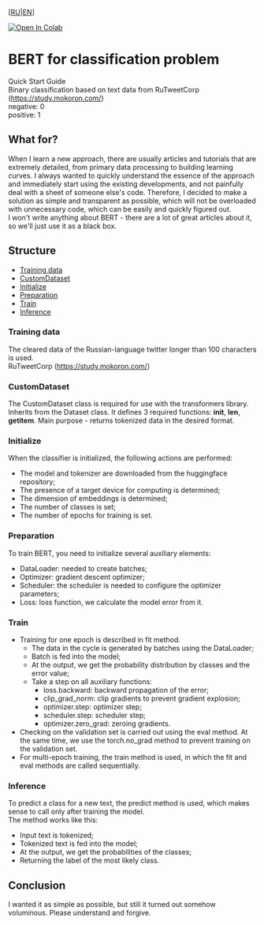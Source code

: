\[[RU](https://github.com/shitkov/bert4classification/blob/main/readme.md)|[EN](https://github.com/shitkov/bert4classification/blob/main/readme_EN.md)\]

[![Open In Colab](https://colab.research.google.com/assets/colab-badge.svg)](https://colab.research.google.com/github/shitkov/bert4classification/blob/main/bert4clssification.ipynb)

# BERT for classification problem
Quick Start Guide<br>
Binary classification based on text data from RuTweetCorp (https://study.mokoron.com/)<br>
negative: 0<br>
positive: 1<br>
## What for?
When I learn a new approach, there are usually articles and tutorials that are extremely detailed, from primary data processing to building learning curves. I always wanted to quickly understand the essence of the approach and immediately start using the existing developments, and not painfully deal with a sheet of someone else's code. Therefore, I decided to make a solution as simple and transparent as possible, which will not be overloaded with unnecessary code, which can be easily and quickly figured out.<br>
I won't write anything about BERT - there are a lot of great articles about it, so we'll just use it as a black box.<br>
## Structure
* [Training data](#Training-data)
* [CustomDataset](#CustomDataset)
* [Initialize](#Initialize)
* [Preparation](#Preparation)
* [Train](#Train)
* [Inference](#Inference)

### Training data
The cleared data of the Russian-language twitter longer than 100 characters is used.<br>
RuTweetCorp (https://study.mokoron.com/)<br>

### CustomDataset
The CustomDataset class is required for use with the transformers library. Inherits from the Dataset class. It defines 3 required functions: __init__, __len__, __getitem__. Main purpose - returns tokenized data in the desired format.

### Initialize
When the classifier is initialized, the following actions are performed:
* The model and tokenizer are downloaded from the huggingface repository;
* The presence of a target device for computing is determined;
* The dimension of embeddings is determined;
* The number of classes is set;
* The number of epochs for training is set.


### Preparation
To train BERT, you need to initialize several auxiliary elements:
* DataLoader: needed to create batches;
* Optimizer: gradient descent optimizer;
* Scheduler: the scheduler is needed to configure the optimizer parameters;
* Loss: loss function, we calculate the model error from it.


### Train
* Training for one epoch is described in fit method.
    * The data in the cycle is generated by batches using the DataLoader;
    * Batch is fed into the model;
    * At the output, we get the probability distribution by classes and the error value;
    * Take a step on all auxiliary functions:
        * loss.backward: backward propagation of the error;
        * clip_grad_norm: clip gradients to prevent gradient explosion;
        * optimizer.step: optimizer step;
        * scheduler.step: scheduler step;
        * optimizer.zero_grad: zeroing gradients.
* Checking on the validation set is carried out using the eval method. At the same time, we use the torch.no_grad method to prevent training on the validation set.
* For multi-epoch training, the train method is used, in which the fit and eval methods are called sequentially.


### Inference
To predict a class for a new text, the predict method is used, which makes sense to call only after training the model.<br>
The method works like this:
* Input text is tokenized;
* Tokenized text is fed into the model;
* At the output, we get the probabilities of the classes;
* Returning the label of the most likely class.

## Conclusion
I wanted it as simple as possible, but still it turned out somehow voluminous. Please understand and forgive.
